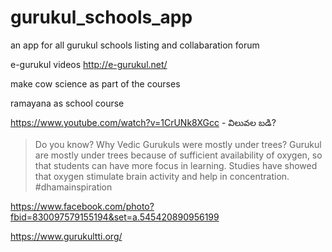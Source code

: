 # gurukul_schools_app
an app for all gurukul schools listing and collabaration forum


e-gurukul videos http://e-gurukul.net/

make cow science as part of the courses

ramayana as school course

https://www.youtube.com/watch?v=1CrUNk8XGcc - విలువల బడి?


>Do you know?
Why Vedic Gurukuls were mostly under trees?
Gurukul are mostly under trees because of sufficient availability of oxygen, so that students can have more focus in learning.
Studies have showed that oxygen stimulate brain activity and help in concentration.
#dhamainspiration
>
https://www.facebook.com/photo?fbid=830097579155194&set=a.545420890956199


https://www.gurukultti.org/
